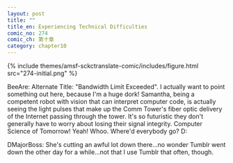 ```yaml
---
layout: post
title: ""
title_en: Experiencing Technical Difficulties
comic_no: 274
comic_ch: 第十章
category: chapter10
---
```

{% include themes/amsf-sckctranslate-comic/includes/figure.html src="274-initial.png" %}

BeeAre: Alternate Title: "Bandwidth Limit Exceeded". I actually want to point something out here, because I'm a huge dork! Samantha, being a competent robot with vision that can interpret computer code, is actually seeing the light pulses that make up the Comm Tower's fiber optic delivery of the Internet passing through the tower. It's so futuristic they don't generally have to worry about losing their signal integrity. Computer Science of Tomorrow! Yeah! Whoo. Where'd everybody go? D:

DMajorBoss: She's cutting an awful lot down there...no wonder Tumblr went down the other day for a while...not that I use Tumblr that often, though.
